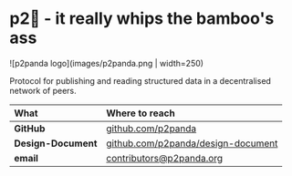 # p2:panda_face: - it really whips the bamboo's ass

![p2panda logo](images/p2panda.png | width=250)

Protocol for publishing and reading structured data in a decentralised network of peers.

| What                | Where to reach                                                                   |
| :------------------ | :------------------------------------------------------------------------------- |
| **GitHub**          | [github.com/p2panda](https://github.com/p2panda)                                 |
| **Design-Document** | [github.com/p2panda/design-document](https://github.com/p2panda/design-document) |
| **email**           | [contributors@p2panda.org](mailto:contributors@p2panda.org)                      |
